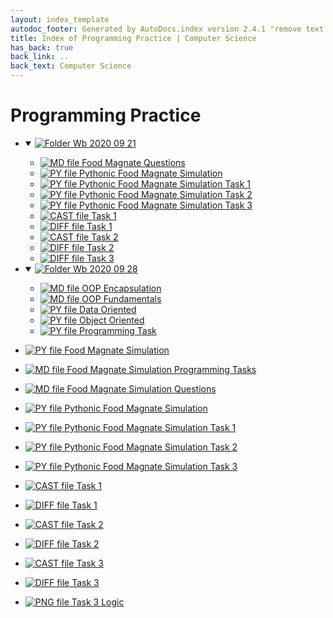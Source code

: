 ```yaml
---
layout: index_template
autodoc_footer: Generated by AutoDocs.index version 2.4.1 "remove text backlinks in index files" ⓒ Starwort, 2020
title: Index of Programming Practice | Computer Science
has_back: true
back_link: ..
back_text: Computer Science
---
```


# **Programming Practice**

- <details open><summary><a href='./wb_2020_09_21'><img title='Folder' src='https://starwort.github.io/computer-science/icon-folder.png'> Wb 2020 09 21</a></summary>

  - [![MD file](https://img.icons8.com/windows/512/03dac6/regular-document.png) Food Magnate Questions](./wb_2020_09_21/food_magnate_questions.html)
  - [![PY file](https://img.icons8.com/windows/512/03dac6/py.png) Pythonic Food Magnate Simulation](./wb_2020_09_21/pythonic_food_magnate_simulation.py)
  - [![PY file](https://img.icons8.com/windows/512/03dac6/py.png) Pythonic Food Magnate Simulation Task 1](./wb_2020_09_21/pythonic_food_magnate_simulation_task_1.py)
  - [![PY file](https://img.icons8.com/windows/512/03dac6/py.png) Pythonic Food Magnate Simulation Task 2](./wb_2020_09_21/pythonic_food_magnate_simulation_task_2.py)
  - [![PY file](https://img.icons8.com/windows/512/03dac6/py.png) Pythonic Food Magnate Simulation Task 3](./wb_2020_09_21/pythonic_food_magnate_simulation_task_3.py)
  - [![CAST file](https://img.icons8.com/windows/512/03dac6/important-file.png) Task 1](./wb_2020_09_21/task_1.cast)
  - [![DIFF file](https://img.icons8.com/windows/512/03dac6/important-file.png) Task 1](./wb_2020_09_21/task_1.diff)
  - [![CAST file](https://img.icons8.com/windows/512/03dac6/important-file.png) Task 2](./wb_2020_09_21/task_2.cast)
  - [![DIFF file](https://img.icons8.com/windows/512/03dac6/important-file.png) Task 2](./wb_2020_09_21/task_2.diff)
  - [![DIFF file](https://img.icons8.com/windows/512/03dac6/important-file.png) Task 3](./wb_2020_09_21/task_3.diff)

  </details>
- <details open><summary><a href='./wb_2020_09_28'><img title='Folder' src='https://starwort.github.io/computer-science/icon-folder.png'> Wb 2020 09 28</a></summary>

  - [![MD file](https://img.icons8.com/windows/512/03dac6/regular-document.png) OOP Encapsulation](./wb_2020_09_28/OOP_encapsulation.html)
  - [![MD file](https://img.icons8.com/windows/512/03dac6/regular-document.png) OOP Fundamentals](./wb_2020_09_28/OOP_fundamentals.html)
  - [![PY file](https://img.icons8.com/windows/512/03dac6/py.png) Data Oriented](./wb_2020_09_28/data_oriented.py)
  - [![PY file](https://img.icons8.com/windows/512/03dac6/py.png) Object Oriented](./wb_2020_09_28/object_oriented.py)
  - [![PY file](https://img.icons8.com/windows/512/03dac6/py.png) Programming Task](./wb_2020_09_28/programming_task.py)

  </details>
- [![PY file](https://img.icons8.com/windows/512/03dac6/py.png) Food Magnate Simulation](./food_magnate_simulation.py)
- [![MD file](https://img.icons8.com/windows/512/03dac6/regular-document.png) Food Magnate Simulation Programming Tasks](./food_magnate_simulation_programming_tasks.html)
- [![MD file](https://img.icons8.com/windows/512/03dac6/regular-document.png) Food Magnate Simulation Questions](./food_magnate_simulation_questions.html)
- [![PY file](https://img.icons8.com/windows/512/03dac6/py.png) Pythonic Food Magnate Simulation](./pythonic_food_magnate_simulation.py)
- [![PY file](https://img.icons8.com/windows/512/03dac6/py.png) Pythonic Food Magnate Simulation Task 1](./pythonic_food_magnate_simulation_task_1.py)
- [![PY file](https://img.icons8.com/windows/512/03dac6/py.png) Pythonic Food Magnate Simulation Task 2](./pythonic_food_magnate_simulation_task_2.py)
- [![PY file](https://img.icons8.com/windows/512/03dac6/py.png) Pythonic Food Magnate Simulation Task 3](./pythonic_food_magnate_simulation_task_3.py)
- [![CAST file](https://img.icons8.com/windows/512/03dac6/important-file.png) Task 1](./task_1.cast)
- [![DIFF file](https://img.icons8.com/windows/512/03dac6/important-file.png) Task 1](./task_1.diff)
- [![CAST file](https://img.icons8.com/windows/512/03dac6/important-file.png) Task 2](./task_2.cast)
- [![DIFF file](https://img.icons8.com/windows/512/03dac6/important-file.png) Task 2](./task_2.diff)
- [![CAST file](https://img.icons8.com/windows/512/03dac6/important-file.png) Task 3](./task_3.cast)
- [![DIFF file](https://img.icons8.com/windows/512/03dac6/important-file.png) Task 3](./task_3.diff)
- [![PNG file](https://img.icons8.com/windows/512/03dac6/image-document.png) Task 3 Logic](./task_3_logic.png)
